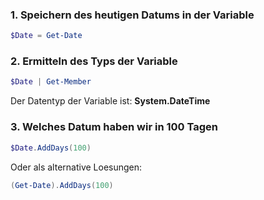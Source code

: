 ### 1. Speichern des heutigen Datums in der Variable
```powershell
$Date = Get-Date
```
### 2. Ermitteln des Typs der Variable
```powershell
$Date | Get-Member
```
Der Datentyp der Variable ist: **System.DateTime**
### 3. Welches Datum haben wir in 100 Tagen
```powershell
$Date.AddDays(100)
```
Oder als alternative Loesungen:
```powershell
(Get-Date).AddDays(100)
```

